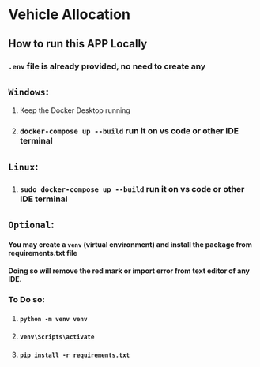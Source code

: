 # Vehicle Allocation

## How to run this APP Locally

### `.env` file is already provided, no need to create any

## `Windows`:

1) Keep the Docker Desktop running

2) ### `docker-compose up --build` run it on vs code or other IDE terminal

## `Linux`:

1) ### `sudo docker-compose up --build` run it on vs code or other IDE terminal


## `Optional`:

#### You may create a `venv` (virtual environment) and install the package from requirements.txt file
#### Doing so will remove the red mark or import error from text editor of any IDE.

### To Do so: 

1) #### `python -m venv venv`
2) #### `venv\Scripts\activate`
2) #### `pip install -r requirements.txt`